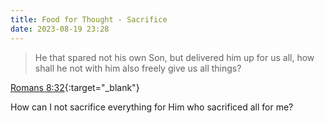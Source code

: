 ```yaml
---
title: Food for Thought - Sacrifice
date: 2023-08-19 23:28
---
```


> He that spared not his own Son, but delivered him up for us all, how shall he not with him also freely give us all things?

[Romans 8:32](https://www.churchofjesuschrist.org/study/scriptures/nt/rom/8?id=p32&lang=eng#p32){:target="_blank"}

How can I not sacrifice everything for Him who sacrificed all for me?

